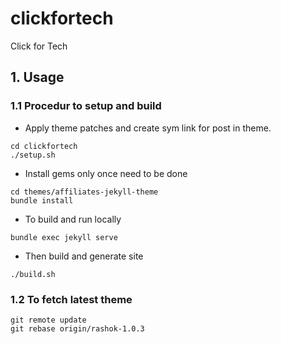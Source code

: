 # clickfortech
Click for Tech

## 1. Usage
### 1.1 Procedur to setup and build
- Apply theme patches and create sym link for post in theme.
```
cd clickfortech
./setup.sh
```
- Install gems only once need to be done
```
cd themes/affiliates-jekyll-theme
bundle install
```
- To build and run locally
```
bundle exec jekyll serve
```
- Then build and generate site
```
./build.sh
```

### 1.2 To fetch latest theme
```
git remote update
git rebase origin/rashok-1.0.3
```
